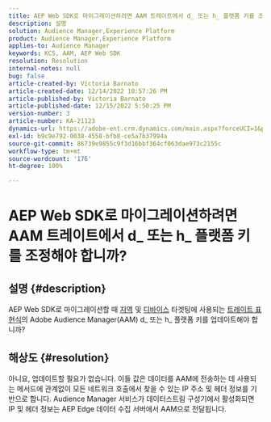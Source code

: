 ```yaml
---
title: AEP Web SDK로 마이그레이션하려면 AAM 트레이트에서 d_ 또는 h_ 플랫폼 키를 조정해야 합니까?
description: 설명
solution: Audience Manager,Experience Platform
product: Audience Manager,Experience Platform
applies-to: Audience Manager
keywords: KCS, AAM, AEP Web SDK
resolution: Resolution
internal-notes: null
bug: false
article-created-by: Victoria Barnato
article-created-date: 12/14/2022 10:57:26 PM
article-published-by: Victoria Barnato
article-published-date: 12/15/2022 5:50:25 PM
version-number: 3
article-number: KA-21123
dynamics-url: https://adobe-ent.crm.dynamics.com/main.aspx?forceUCI=1&pagetype=entityrecord&etn=knowledgearticle&id=4be71faa-027c-ed11-81ac-6045bd006149
exl-id: b9c9e792-0038-4558-bfb8-ce5a7b37994a
source-git-commit: 86739e9855c9f3d16bbf364cf063dae973c2155c
workflow-type: tm+mt
source-wordcount: '176'
ht-degree: 100%

---
```


# AEP Web SDK로 마이그레이션하려면 AAM 트레이트에서 d_ 또는 h_ 플랫폼 키를 조정해야 합니까?

## 설명 {#description}


AEP Web SDK로 마이그레이션할 때 [지역](https://experienceleague.adobe.com/docs/audience-manager/user-guide/features/traits/trait-geotarget-keys.html?lang=ko) 및 [디바이스](https://experienceleague.adobe.com/docs/audience-manager/user-guide/features/traits/trait-device-targeting.html?lang=ko) 타겟팅에 사용되는 [트레이트 표현식](https://experienceleague.adobe.com/docs/audience-manager/user-guide/features/traits/trait-variable-prefixes.html?lang=ko%29%20used%20for%20Geo%20%28https://experienceleague.adobe.com/docs/audience-manager/user-guide/features/traits/trait-geotarget-keys.html?lang=ko)의 Adobe Audience Manager(AAM) d_ 또는 h_ 플랫폼 키를 업데이트해야 합니까?


## 해상도 {#resolution}


아니요, 업데이트할 필요가 없습니다. 이들 값은 데이터를 AAM에 전송하는 데 사용되는 메서드에 관계없이 모든 네트워크 호출에서 찾을 수 있는 IP 주소 및 헤더 정보를 기반으로 합니다. Audience Manager 서비스가 데이터스트림 구성기에서 활성화되면 IP 및 헤더 정보는 AEP Edge 데이터 수집 서버에서 AAM으로 전달됩니다.
